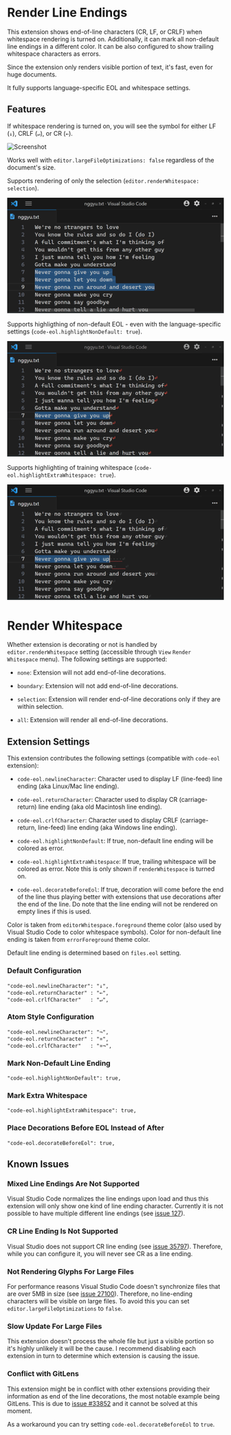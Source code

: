 Render Line Endings
===================

This extension shows end-of-line characters (CR, LF, or CRLF) when whitespace
rendering is turned on. Additionally, it can mark all non-default line endings
in a different color. It can be also configured to show trailing whitespace
characters as errors.

Since the extension only renders visible portion of text, it's fast, even for
huge documents.

It fully supports language-specific EOL and whitespace settings.


## Features

If whitespace rendering is turned on, you will see the symbol for either LF
(`↓`), CRLF (`↵`), or CR (`←`).

   ![Screenshot](https://raw.githubusercontent.com/medo64/render-crlf/master/images/screenshot.gif)

Works well with `editor.largeFileOptimizations: false` regardless of the
document's size.

Supports rendering of only the selection (`editor.renderWhitespace: selection`).

   ![Screenshot](https://raw.githubusercontent.com/medo64/render-crlf/master/images/screenshot-selection.png)

Supports highligthing of non-default EOL - even with the language-specific
settings (`code-eol.highlightNonDefault: true`).

   ![Screenshot](https://raw.githubusercontent.com/medo64/render-crlf/master/images/screenshot-highlight-eof.png)

Supports highlighting of training whitespace (`code-eol.highlightExtraWhitespace: true`).

   ![Screenshot](https://raw.githubusercontent.com/medo64/render-crlf/master/images/screenshot-highlight-whitespace.png)


# Render Whitespace

Whether extension is decorating or not is handled by `editor.renderWhitespace`
setting (accessible through `View` `Render Whitespace` menu). The following
settings are supported:

* `none`: Extension will not add end-of-line decorations.

* `boundary`: Extension will not add end-of-line decorations.

* `selection`: Extension will render end-of-line decorations only if they are
               within selection.

* `all`: Extension will render all end-of-line decorations.


## Extension Settings

This extension contributes the following settings (compatible with `code-eol`
extension):

* `code-eol.newlineCharacter`: Character used to display LF (line-feed) line
                               ending (aka Linux/Mac line ending).

* `code-eol.returnCharacter`: Character used to display CR (carriage-return)
                              line ending (aka old Macintosh line ending).

* `code-eol.crlfCharacter`: Character used to display CRLF (carriage-return,
                            line-feed) line ending (aka Windows line ending).

* `code-eol.highlightNonDefault`: If true, non-default line ending will be
                                  colored as error.

* `code-eol.highlightExtraWhitespace`: If true, trailing whitespace will be
                                       colored as error. Note this is only shown
                                       if `renderWhitespace` is turned on.

* `code-eol.decorateBeforeEol`: If true, decoration will come before the end of
                                the line thus playing better with extensions
                                that use decorations after the end of the line.
                                Do note that the line ending will not be
                                rendered on empty lines if this is used.

Color is taken from `editorWhitespace.foreground` theme color (also used by
Visual Studio Code to color whitespace symbols). Color for non-default line
ending is taken from `errorForeground` theme color.

Default line ending is determined based on `files.eol` setting.


### Default Configuration

    "code-eol.newlineCharacter": "↓",
    "code-eol.returnCharacter" : "←",
    "code-eol.crlfCharacter"   : "↵",


### Atom Style Configuration

    "code-eol.newlineCharacter": "¬",
    "code-eol.returnCharacter" : "¤",
    "code-eol.crlfCharacter"   : "¤¬",


### Mark Non-Default Line Ending

    "code-eol.highlightNonDefault": true,


### Mark Extra Whitespace

    "code-eol.highlightExtraWhitespace": true,


### Place Decorations Before EOL Instead of After

    "code-eol.decorateBeforeEol": true,


## Known Issues

### Mixed Line Endings Are Not Supported

Visual Studio Code normalizes the line endings upon load and thus this extension
will only show one kind of line ending character. Currently it is not possible
to have multiple different line endings (see [issue 127](https://github.com/Microsoft/vscode/issues/127)).


### CR Line Ending Is Not Supported

Visual Studio does not support CR line ending (see [issue 35797](https://github.com/Microsoft/vscode/issues/35797)).
Therefore, while you can configure it, you will never see CR as a line ending.


### Not Rendering Glyphs For Large Files

For performance reasons Visual Studio Code doesn't synchronize files that are
over 5MB in size (see [issue 27100](https://github.com/Microsoft/vscode/issues/27100)).
Therefore, no line-ending characters will be visible on large files. To avoid
this you can set `editor.largeFileOptimizations` to `false`.


### Slow Update For Large Files

This extension doesn't process the whole file but just a visible portion so it's
highly unlikely it will be the cause. I recommend disabling each extension in
turn to determine which extension is causing the issue.


### Conflict with GitLens

This extension might be in conflict with other extensions providing their
information as end of the line decorations, the most notable example being
GitLens. This is due to [issue #33852](https://github.com/microsoft/vscode/issues/33852)
and it cannot be solved at this moment.

As a workaround you can try setting `code-eol.decorateBeforeEol` to `true`.
